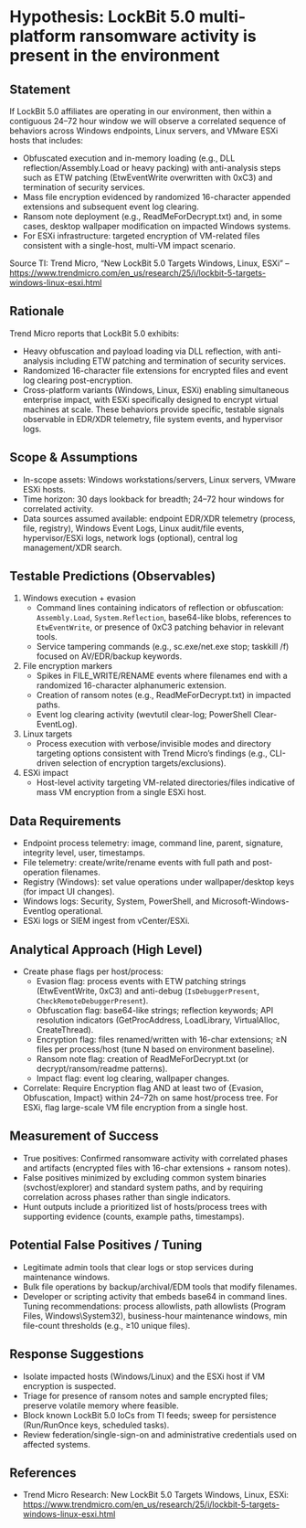 
# Hypothesis: LockBit 5.0 multi-platform ransomware activity is present in the environment

## Statement
If LockBit 5.0 affiliates are operating in our environment, then within a contiguous 24–72 hour window we will observe a correlated sequence of behaviors across Windows endpoints, Linux servers, and VMware ESXi hosts that includes:
- Obfuscated execution and in-memory loading (e.g., DLL reflection/Assembly.Load or heavy packing) with anti-analysis steps such as ETW patching (EtwEventWrite overwritten with 0xC3) and termination of security services.
- Mass file encryption evidenced by randomized 16-character appended extensions and subsequent event log clearing.
- Ransom note deployment (e.g., ReadMeForDecrypt.txt) and, in some cases, desktop wallpaper modification on impacted Windows systems.
- For ESXi infrastructure: targeted encryption of VM-related files consistent with a single-host, multi-VM impact scenario.

Source TI: Trend Micro, “New LockBit 5.0 Targets Windows, Linux, ESXi” – https://www.trendmicro.com/en_us/research/25/i/lockbit-5-targets-windows-linux-esxi.html

## Rationale
Trend Micro reports that LockBit 5.0 exhibits:
- Heavy obfuscation and payload loading via DLL reflection, with anti-analysis including ETW patching and termination of security services.
- Randomized 16-character file extensions for encrypted files and event log clearing post-encryption.
- Cross-platform variants (Windows, Linux, ESXi) enabling simultaneous enterprise impact, with ESXi specifically designed to encrypt virtual machines at scale.
These behaviors provide specific, testable signals observable in EDR/XDR telemetry, file system events, and hypervisor logs.

## Scope & Assumptions
- In-scope assets: Windows workstations/servers, Linux servers, VMware ESXi hosts.
- Time horizon: 30 days lookback for breadth; 24–72 hour windows for correlated activity.
- Data sources assumed available: endpoint EDR/XDR telemetry (process, file, registry), Windows Event Logs, Linux audit/file events, hypervisor/ESXi logs, network logs (optional), central log management/XDR search.

## Testable Predictions (Observables)
1. Windows execution + evasion
   - Command lines containing indicators of reflection or obfuscation: `Assembly.Load`, `System.Reflection`, base64-like blobs, references to `EtwEventWrite`, or presence of 0xC3 patching behavior in relevant tools.
   - Service tampering commands (e.g., sc.exe/net.exe stop; taskkill /f) focused on AV/EDR/backup keywords.
2. File encryption markers
   - Spikes in FILE_WRITE/RENAME events where filenames end with a randomized 16-character alphanumeric extension.
   - Creation of ransom notes (e.g., ReadMeForDecrypt.txt) in impacted paths.
   - Event log clearing activity (wevtutil clear-log; PowerShell Clear-EventLog).
3. Linux targets
   - Process execution with verbose/invisible modes and directory targeting options consistent with Trend Micro’s findings (e.g., CLI-driven selection of encryption targets/exclusions).
4. ESXi impact
   - Host-level activity targeting VM-related directories/files indicative of mass VM encryption from a single ESXi host.

## Data Requirements
- Endpoint process telemetry: image, command line, parent, signature, integrity level, user, timestamps.
- File telemetry: create/write/rename events with full path and post-operation filenames.
- Registry (Windows): set value operations under wallpaper/desktop keys (for impact UI changes).
- Windows logs: Security, System, PowerShell, and Microsoft-Windows-Eventlog operational.
- ESXi logs or SIEM ingest from vCenter/ESXi.

## Analytical Approach (High Level)
- Create phase flags per host/process:
  - Evasion flag: process events with ETW patching strings (EtwEventWrite, 0xC3) and anti-debug (`IsDebuggerPresent`, `CheckRemoteDebuggerPresent`).
  - Obfuscation flag: base64-like strings; reflection keywords; API resolution indicators (GetProcAddress, LoadLibrary, VirtualAlloc, CreateThread).
  - Encryption flag: files renamed/written with 16-char extensions; ≥N files per process/host (tune N based on environment baseline).
  - Ransom note flag: creation of ReadMeForDecrypt.txt (or decrypt/ransom/readme patterns).
  - Impact flag: event log clearing, wallpaper changes.
- Correlate: Require Encryption flag AND at least two of {Evasion, Obfuscation, Impact} within 24–72h on same host/process tree. For ESXi, flag large-scale VM file encryption from a single host.

## Measurement of Success
- True positives: Confirmed ransomware activity with correlated phases and artifacts (encrypted files with 16-char extensions + ransom notes).
- False positives minimized by excluding common system binaries (svchost/explorer) and standard system paths, and by requiring correlation across phases rather than single indicators.
- Hunt outputs include a prioritized list of hosts/process trees with supporting evidence (counts, example paths, timestamps).

## Potential False Positives / Tuning
- Legitimate admin tools that clear logs or stop services during maintenance windows.
- Bulk file operations by backup/archival/EDM tools that modify filenames.
- Developer or scripting activity that embeds base64 in command lines.
Tuning recommendations: process allowlists, path allowlists (Program Files, Windows\System32), business-hour maintenance windows, min file-count thresholds (e.g., ≥10 unique files).

## Response Suggestions
- Isolate impacted hosts (Windows/Linux) and the ESXi host if VM encryption is suspected.
- Triage for presence of ransom notes and sample encrypted files; preserve volatile memory where feasible.
- Block known LockBit 5.0 IoCs from TI feeds; sweep for persistence (Run/RunOnce keys, scheduled tasks).
- Review federation/single-sign-on and administrative credentials used on affected systems.

## References
- Trend Micro Research: New LockBit 5.0 Targets Windows, Linux, ESXi: https://www.trendmicro.com/en_us/research/25/i/lockbit-5-targets-windows-linux-esxi.html
